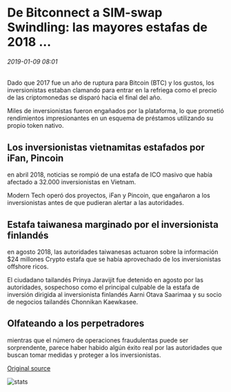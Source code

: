 # De Bitconnect a SIM-swap Swindling: las mayores estafas de 2018 ...

###### 2019-01-09 08:01

Dado que 2017 fue un año de ruptura para Bitcoin (BTC) y los gustos, los inversionistas estaban clamando para entrar en la refriega como el precio de las criptomonedas se disparó hacia el final del año.

Miles de inversionistas fueron engañados por la plataforma, lo que prometió rendimientos impresionantes en un esquema de préstamos utilizando su propio token nativo.

## Los inversionistas vietnamitas estafados por iFan, Pincoin

en abril 2018, noticias se rompió de una estafa de ICO masivo que había afectado a 32.000 inversionistas en Vietnam.

Modern Tech operó dos proyectos, iFan y Pincoin, que engañaron a los inversionistas antes de que pudieran alertar a las autoridades.

## Estafa taiwanesa marginado por el inversionista finlandés

en agosto 2018, las autoridades taiwanesas actuaron sobre la información $24 millones Crypto estafa que se había aprovechado de los inversionistas offshore ricos.

El ciudadano tailandés Prinya Jaravijit fue detenido en agosto por las autoridades, sospechoso como el principal culpable de la estafa de inversión dirigida al inversionista finlandés Aarni Otava Saarimaa y su socio de negocios tailandés Chonnikan Kaewkasee.

## Olfateando a los perpetradores

mientras que el número de operaciones fraudulentas puede ser sorprendente, parece haber habido algún éxito real por las autoridades que buscan tomar medidas y proteger a los inversionistas.

[Original source](https://cointelegraph.com/news/from-bitconnect-to-sim-swap-swindling-2018s-biggest-scams)

![stats](https://c.statcounter.com/11760860/0/a89fa40b/1/ "stats")